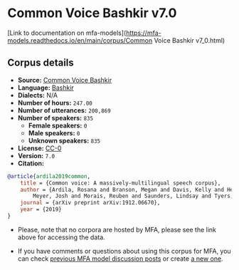 
# Common Voice Bashkir v7.0

[Link to documentation on mfa-models](https://mfa-models.readthedocs.io/en/main/corpus/Common Voice Bashkir v7_0.html)

## Corpus details

- **Source:** [Common Voice Bashkir](https://voice.mozilla.org/en/datasets)
- **Language:** [Bashkir](https://en.wikipedia.org/wiki/Bashkir_language)
- **Dialects:** N/A
- **Number of hours:** `247.00`
- **Number of utterances:** `200,869`
- **Number of speakers:** `835`
  - **Female speakers:** `0`
  - **Male speakers:** `0`
  - **Unknown speakers:** `835`
- **License:** [CC-0](https://creativecommons.org/publicdomain/zero/1.0/)
- **Version:** `7.0`
- **Citation:**
```bibtex
@article{ardila2019common,
	title = {Common voice: A massively-multilingual speech corpus},
	author = {Ardila, Rosana and Branson, Megan and Davis, Kelly and Henretty, Michael and Kohler, Michael and
		Meyer, Josh and Morais, Reuben and Saunders, Lindsay and Tyers, Francis M and Weber, Gregor},
	journal = {arXiv preprint arXiv:1912.06670},
	year = {2019}
}
```

- Please, note that no corpora are hosted by MFA, please see the link above for accessing the data.

- If you have comments or questions about using this corpus for MFA, you can check [previous MFA model discussion posts](https://github.com/MontrealCorpusTools/mfa-models/discussions?discussions_q=Common+Voice+Bashkir+v7.0) or create [a new one](https://github.com/MontrealCorpusTools/mfa-models/discussions/new).
